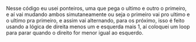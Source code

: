 Nesse código eu usei ponteiros, uma que pega o ultimo e outro o primeiro, e aí vai mudando ambos simutaneamente ou seja o primeiro vai pro ultimo e o ultimo pra primeiro, e assim vai alternando, para os próximo, isso é feito usando a lógica de direita menos um e esquerda mais 1, aí coloquei um loop para parar quando o direito for menor igual ao esquerdo.
